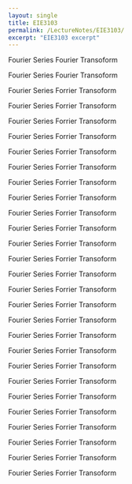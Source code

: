 ```yaml
---
layout: single
title: EIE3103
permalink: /LectureNotes/EIE3103/
excerpt: "EIE3103 excerpt"
---
```

Fourier Series
Fourier Transoform


Fourier Series
Fourier Transoform

Fourier Series
Forrier Transoform

Fourier Series
Forrier Transoform

Fourier Series
Forrier Transoform

Fourier Series
Forrier Transoform

Fourier Series
Forrier Transoform

Fourier Series
Forrier Transoform

Fourier Series
Forrier Transoform

Fourier Series
Forrier Transoform

Fourier Series
Forrier Transoform

Fourier Series
Forrier Transoform

Fourier Series
Forrier Transoform

Fourier Series
Forrier Transoform

Fourier Series
Forrier Transoform

Fourier Series
Forrier Transoform

Fourier Series
Forrier Transoform

Fourier Series
Forrier Transoform

Fourier Series
Forrier Transoform

Fourier Series
Forrier Transoform

Fourier Series
Forrier Transoform

Fourier Series
Forrier Transoform

Fourier Series
Forrier Transoform

Fourier Series
Forrier Transoform

Fourier Series
Forrier Transoform

Fourier Series
Forrier Transoform

Fourier Series
Forrier Transoform

Fourier Series
Forrier Transoform


